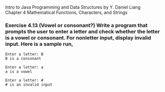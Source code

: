 Intro to Java Programming and Data Structures by Y. Daniel Liang <br/>
Chapter 4 Mathematical Functions, Characters, and Strings

### Exercise 4.13 (Vowel or consonant?) Write a program that prompts the user to enter a letter and check whether the letter is a vowel or consonant. For nonletter input, display invalid input. Here is a sample run,

    Enter a letter: B
    B is a consonant
    
    Enter a letter: a
    a is a vowel
    
    Enter a letter: #
    # is an invalid input
